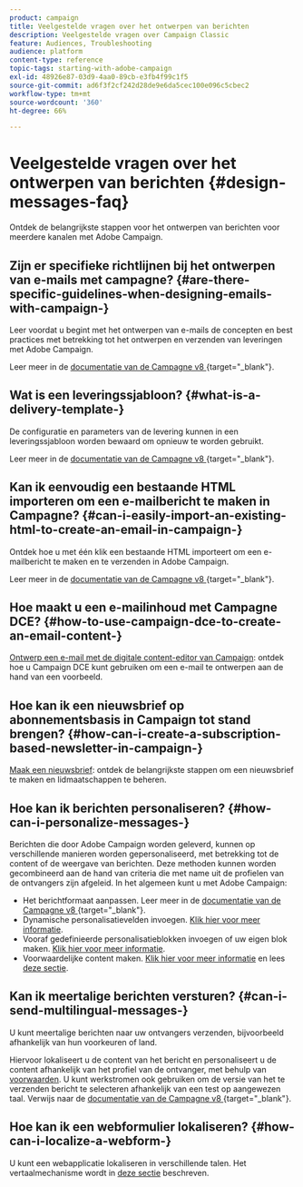 ```yaml
---
product: campaign
title: Veelgestelde vragen over het ontwerpen van berichten
description: Veelgestelde vragen over Campaign Classic
feature: Audiences, Troubleshooting
audience: platform
content-type: reference
topic-tags: starting-with-adobe-campaign
exl-id: 48926e87-03d9-4aa0-89cb-e3fb4f99c1f5
source-git-commit: ad6f3f2cf242d28de9e6da5cec100e096c5cbec2
workflow-type: tm+mt
source-wordcount: '360'
ht-degree: 66%

---
```


# Veelgestelde vragen over het ontwerpen van berichten {#design-messages-faq}



Ontdek de belangrijkste stappen voor het ontwerpen van berichten voor meerdere kanalen met Adobe Campaign.

## Zijn er specifieke richtlijnen bij het ontwerpen van e-mails met campagne? {#are-there-specific-guidelines-when-designing-emails-with-campaign-}

Leer voordat u begint met het ontwerpen van e-mails de concepten en best practices met betrekking tot het ontwerpen en verzenden van leveringen met Adobe Campaign.

Leer meer in de [&#x200B; documentatie van de Campagne v8 &#x200B;](https://experienceleague.adobe.com/docs/campaign/campaign-v8/send/delivery-best-practices.html?lang=nl-NL){target="_blank"}.

## Wat is een leveringssjabloon? {#what-is-a-delivery-template-}

De configuratie en parameters van de levering kunnen in een leveringssjabloon worden bewaard om opnieuw te worden gebruikt.

Leer meer in de [&#x200B; documentatie van de Campagne v8 &#x200B;](https://experienceleague.adobe.com/docs/campaign/campaign-v8/send/create-templates.html?lang=nl-NL){target="_blank"}.

## Kan ik eenvoudig een bestaande HTML importeren om een e-mailbericht te maken in Campagne? {#can-i-easily-import-an-existing-html-to-create-an-email-in-campaign-}

Ontdek hoe u met één klik een bestaande HTML importeert om een e-mailbericht te maken en te verzenden in Adobe Campaign.

Leer meer in de [&#x200B; documentatie van de Campagne v8 &#x200B;](https://experienceleague.adobe.com/docs/campaign/campaign-v8/send/emails/defining-the-email-content.html?lang=nl-NL#message-content){target="_blank"}.

## Hoe maakt u een e-mailinhoud met Campagne DCE? {#how-to-use-campaign-dce-to-create-an-email-content-}

[Ontwerp een e-mail met de digitale content-editor van Campaign](../../web/using/use-case-creating-an-email-delivery.md): ontdek hoe u Campaign DCE kunt gebruiken om een e-mail te ontwerpen aan de hand van een voorbeeld.

## Hoe kan ik een nieuwsbrief op abonnementsbasis in Campaign tot stand brengen? {#how-can-i-create-a-subscription-based-newsletter-in-campaign-}

[Maak een nieuwsbrief](../../delivery/using/managing-subscriptions.md): ontdek de belangrijkste stappen om een nieuwsbrief te maken en lidmaatschappen te beheren.

## Hoe kan ik berichten personaliseren? {#how-can-i-personalize-messages-}

Berichten die door Adobe Campaign worden geleverd, kunnen op verschillende manieren worden gepersonaliseerd, met betrekking tot de content of de weergave van berichten. Deze methoden kunnen worden gecombineerd aan de hand van criteria die met name uit de profielen van de ontvangers zijn afgeleid. In het algemeen kunt u met Adobe Campaign:

* Het berichtformaat aanpassen. Leer meer in de [&#x200B; documentatie van de Campagne v8 &#x200B;](https://experienceleague.adobe.com/docs/campaign/campaign-v8/send/emails/defining-the-email-content.html?lang=nl-NL#message-content){target="_blank"}.
* Dynamische personalisatievelden invoegen. [Klik hier voor meer informatie](../../delivery/using/personalization-fields.md).
* Vooraf gedefinieerde personalisatieblokken invoegen of uw eigen blok maken. [Klik hier voor meer informatie](../../delivery/using/personalization-blocks.md).
* Voorwaardelijke content maken. [Klik hier voor meer informatie](../../delivery/using/conditional-content.md) en lees [deze sectie](../../delivery/using/conditional-content.md).

## Kan ik meertalige berichten versturen? {#can-i-send-multilingual-messages-}

U kunt meertalige berichten naar uw ontvangers verzenden, bijvoorbeeld afhankelijk van hun voorkeuren of land.

Hiervoor lokaliseert u de content van het bericht en personaliseert u de content afhankelijk van het profiel van de ontvanger, met behulp van [voorwaarden](../../delivery/using/conditional-content.md). U kunt werkstromen ook gebruiken om de versie van het te verzenden bericht te selecteren afhankelijk van een test op aangewezen taal. Verwijs naar de [&#x200B; documentatie van de Campagne v8 &#x200B;](https://experienceleague.adobe.com/docs/campaign/automation/workflows/wf-activities/targeting-activities/split.html?lang=nl-NL){target="_blank"}.

## Hoe kan ik een webformulier lokaliseren? {#how-can-i-localize-a-webform-}

U kunt een webapplicatie lokaliseren in verschillende talen. Het vertaalmechanisme wordt in [deze sectie](../../web/using/translating-a-web-form.md) beschreven.
